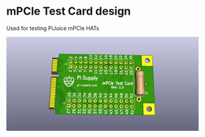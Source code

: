 # mPCIe Test Card design 

Used for testing PiJuice mPCIe HATs 

![top](Outputs/mPCIe_test_card.jpg)